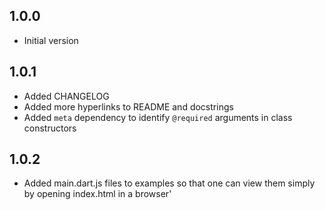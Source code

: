 ## 1.0.0

- Initial version

## 1.0.1

- Added CHANGELOG
- Added more hyperlinks to README and docstrings
- Added `meta` dependency to identify `@required` arguments in class constructors

## 1.0.2

- Added main.dart.js files to examples so that one can view them simply by opening index.html in a browser'